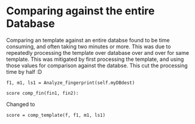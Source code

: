 # Comparing against the entire Database

Comparing an template against an entire databse found to be time consuming, and often taking two minutes or more.
This was due to repeatedly processing the template over database over and over for same template.
This was mitigated by first processing the template, and using those values for comparison against the databse.
This cut the processing time by half :D

```
f1, m1, ls1 = Analyze_fingerprint(self.myDBdest)
```

```
score comp_fin(fin1, fin2):
```
Changed to
```
score = comp_template(f, f1, m1, ls1)
```
